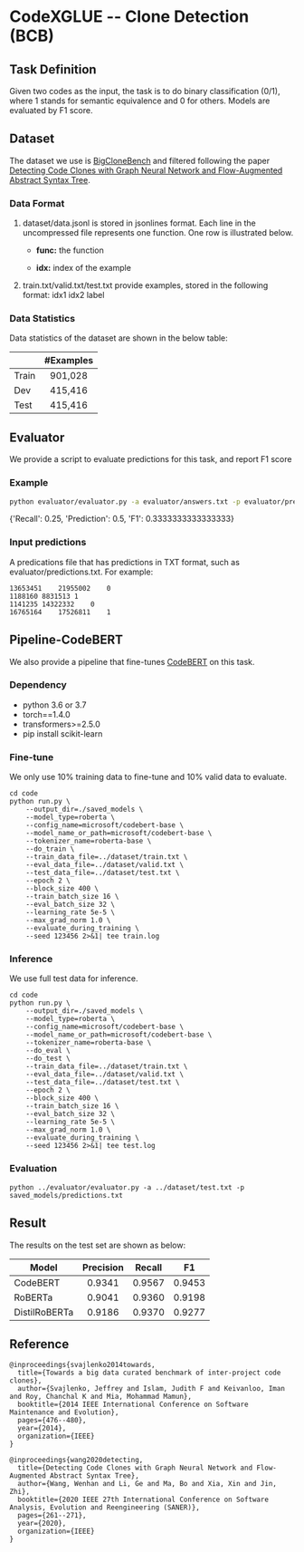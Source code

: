 # CodeXGLUE -- Clone Detection (BCB)

## Task Definition

Given two codes as the input, the task is to do binary classification (0/1), where 1 stands for semantic equivalence and 0 for others. Models are evaluated by F1 score.


## Dataset

The dataset we use is [BigCloneBench](https://www.cs.usask.ca/faculty/croy/papers/2014/SvajlenkoICSME2014BigERA.pdf) and filtered following the paper [Detecting Code Clones with Graph Neural Network and Flow-Augmented Abstract Syntax Tree](https://arxiv.org/pdf/2002.08653.pdf).

### Data Format

1. dataset/data.jsonl is stored in jsonlines format. Each line in the uncompressed file represents one function.  One row is illustrated below.

   - **func:** the function

   - **idx:** index of the example

2. train.txt/valid.txt/test.txt provide examples, stored in the following format:    idx1	idx2	label

### Data Statistics

Data statistics of the dataset are shown in the below table:

|       | #Examples |
| ----- | :-------: |
| Train |  901,028  |
| Dev   |  415,416  |
| Test  |  415,416  |

## Evaluator

We provide a script to evaluate predictions for this task, and report F1 score

### Example

```bash
python evaluator/evaluator.py -a evaluator/answers.txt -p evaluator/predictions.txt
```

{'Recall': 0.25, 'Prediction': 0.5, 'F1': 0.3333333333333333}

### Input predictions

A predications file that has predictions in TXT format, such as evaluator/predictions.txt. For example:

```b
13653451	21955002	0
1188160	8831513	1
1141235	14322332	0
16765164	17526811	1
```

## Pipeline-CodeBERT

We also provide a pipeline that fine-tunes [CodeBERT](https://arxiv.org/pdf/2002.08155.pdf) on this task. 
### Dependency

- python 3.6 or 3.7
- torch==1.4.0
- transformers>=2.5.0
- pip install scikit-learn

### Fine-tune

We only use 10% training data to fine-tune and 10% valid data to evaluate.


```shell
cd code
python run.py \
    --output_dir=./saved_models \
    --model_type=roberta \
    --config_name=microsoft/codebert-base \
    --model_name_or_path=microsoft/codebert-base \
    --tokenizer_name=roberta-base \
    --do_train \
    --train_data_file=../dataset/train.txt \
    --eval_data_file=../dataset/valid.txt \
    --test_data_file=../dataset/test.txt \
    --epoch 2 \
    --block_size 400 \
    --train_batch_size 16 \
    --eval_batch_size 32 \
    --learning_rate 5e-5 \
    --max_grad_norm 1.0 \
    --evaluate_during_training \
    --seed 123456 2>&1| tee train.log
```

### Inference

We use full test data for inference. 

```shell
cd code
python run.py \
    --output_dir=./saved_models \
    --model_type=roberta \
    --config_name=microsoft/codebert-base \
    --model_name_or_path=microsoft/codebert-base \
    --tokenizer_name=roberta-base \
    --do_eval \
    --do_test \
    --train_data_file=../dataset/train.txt \
    --eval_data_file=../dataset/valid.txt \
    --test_data_file=../dataset/test.txt \
    --epoch 2 \
    --block_size 400 \
    --train_batch_size 16 \
    --eval_batch_size 32 \
    --learning_rate 5e-5 \
    --max_grad_norm 1.0 \
    --evaluate_during_training \
    --seed 123456 2>&1| tee test.log
```

### Evaluation

```shell
python ../evaluator/evaluator.py -a ../dataset/test.txt -p saved_models/predictions.txt
```

## Result

The results on the test set are shown as below:

| Model     | Precision |  Recall   |    F1     |
| ---------- | :-------: | :-------: | :-------: |
| CodeBERT | 0.9341 | 0.9567 | 0.9453 |
| RoBERTa | 0.9041 | 0.9360 | 0.9198 |
| DistilRoBERTa | 0.9186 | 0.9370 | 0.9277 |

## Reference
<pre><code>@inproceedings{svajlenko2014towards,
  title={Towards a big data curated benchmark of inter-project code clones},
  author={Svajlenko, Jeffrey and Islam, Judith F and Keivanloo, Iman and Roy, Chanchal K and Mia, Mohammad Mamun},
  booktitle={2014 IEEE International Conference on Software Maintenance and Evolution},
  pages={476--480},
  year={2014},
  organization={IEEE}
}

@inproceedings{wang2020detecting,
  title={Detecting Code Clones with Graph Neural Network and Flow-Augmented Abstract Syntax Tree},
  author={Wang, Wenhan and Li, Ge and Ma, Bo and Xia, Xin and Jin, Zhi},
  booktitle={2020 IEEE 27th International Conference on Software Analysis, Evolution and Reengineering (SANER)},
  pages={261--271},
  year={2020},
  organization={IEEE}
}</code></pre>
